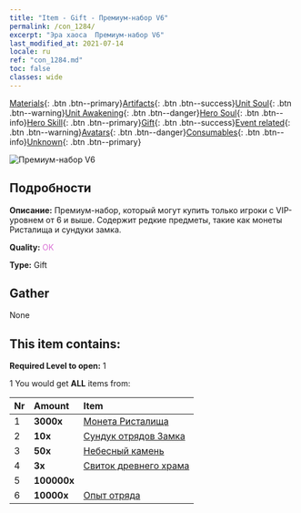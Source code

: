 ```yaml
---
title: "Item - Gift - Премиум-набор V6"
permalink: /con_1284/
excerpt: "Эра хаоса  Премиум-набор V6"
last_modified_at: 2021-07-14
locale: ru
ref: "con_1284.md"
toc: false
classes: wide
---
```

 [Materials](/ItemsRU/){: .btn .btn--primary}[Artifacts](/ItemsRU/Artifacts/){: .btn .btn--success}[Unit Soul](/ItemsRU/UnitSoul/){: .btn .btn--warning}[Unit Awakening](/ItemsRU/UnitAwakening/){: .btn .btn--danger}[Hero Soul](/ItemsRU/HeroSoul/){: .btn .btn--info}[Hero Skill](/ItemsRU/HeroSkill/){: .btn .btn--primary}[Gift](/ItemsRU/Gift/){: .btn .btn--success}[Event related](/ItemsRU/Events/){: .btn .btn--warning}[Avatars](/ItemsRU/Avatars/){: .btn .btn--danger}[Consumables](/ItemsRU/Consumables/){: .btn .btn--info}[Unknown](/ItemsRU/Unknown/){: .btn .btn--primary}

 ![Премиум-набор V6](/images/t/i_905006.png)

## Подробности
 **Описание:** Премиум-набор, который могут купить только игроки с VIP-уровнем от 6 и выше. Содержит редкие предметы, такие как монеты Ристалища и сундуки замка.

 **Quality:** <span style="color: #DA70D6">OK</span>

 **Type:** Gift

## Gather

  None

## This item contains:

 **Required Level to open:** 1

 1 You would get **ALL** items  from:

  | Nr | Amount |     Item    |
  |:---|:-------|:------------|
  | 1 |  **3000x** | [Монета Ристалища](/ItemsRU/con_903/) |  | 
  | 2 |  **10x** | [Сундук отрядов Замка](/ItemsRU/con_1269/) |  | 
  | 3 |  **50x** | [Небесный камень](/ItemsRU/art_188/) |  | 
  | 4 |  **3x** | [Свиток древнего храма](/ItemsRU/con_697/) |  | 
  | 5 |  **100000x** | <i class="fas fa-coins"/> |  | 
  | 6 |  **10000x** | [Опыт отряда](/ItemsRU/con_902/) |  | 

